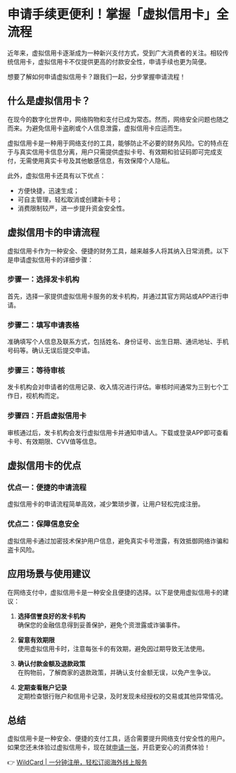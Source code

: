 # 申请手续更便利！掌握「虚拟信用卡」全流程

近年来，虚拟信用卡逐渐成为一种新兴支付方式，受到广大消费者的关注。相较传统信用卡，虚拟信用卡不仅提供更高的付款安全性，申请手续也更为简便。

想要了解如何申请虚拟信用卡？跟我们一起，分步掌握申请流程！

## 什么是虚拟信用卡？

在现今的数字化世界中，网络购物和支付已成为常态。然而，网络安全问题也随之而来。为避免信用卡盗刷或个人信息泄露，虚拟信用卡应运而生。

虚拟信用卡是一种用于网络支付的工具，能够防止不必要的财务风险。它的特点在于与真实信用卡信息分离，用户只需提供虚拟卡号、有效期和验证码即可完成支付，无需使用真实卡号及其他敏感信息，有效保障个人隐私。

此外，虚拟信用卡还具有以下优点：
- 方便快捷，迅速生成；
- 可自主管理，轻松取消或创建新卡号；
- 消费限制较严，进一步提升资金安全性。

## 虚拟信用卡的申请流程

虚拟信用卡作为一种安全、便捷的财务工具，越来越多人将其纳入日常消费。以下是申请虚拟信用卡的详细步骤：

### 步骤一：选择发卡机构
首先，选择一家提供虚拟信用卡服务的发卡机构，并通过其官方网站或APP进行申请。

### 步骤二：填写申请表格
准确填写个人信息及联系方式，包括姓名、身份证号、出生日期、通讯地址、手机号码等。确认无误后提交申请。

### 步骤三：等待审核
发卡机构会对申请者的信用记录、收入情况进行评估。审核时间通常为三到七个工作日，视机构而定。

### 步骤四：开启虚拟信用卡
审核通过后，发卡机构会发行虚拟信用卡并通知申请人。下载或登录APP即可查看卡号、有效期限、CVV值等信息。

## 虚拟信用卡的优点

### 优点一：便捷的申请流程
虚拟信用卡的申请流程简单高效，减少繁琐步骤，让用户轻松完成注册。

### 优点二：保障信息安全
虚拟信用卡通过加密技术保护用户信息，避免真实卡号泄露，有效抵御网络诈骗和盗卡风险。

## 应用场景与使用建议

在网络支付中，虚拟信用卡是一种安全且便捷的选择。以下是使用虚拟信用卡的建议：

1. **选择信誉良好的发卡机构**  
   确保您的金融信息得到妥善保护，避免个资泄露或诈骗事件。

2. **留意有效期限**  
   使用虚拟信用卡时，注意每张卡的有效期，避免因过期导致无法使用。

3. **确认付款金额及退款政策**  
   在购物前，了解商家的退款政策，并确认支付金额无误，以免产生争议。

4. **定期查看账户记录**  
   定期检查银行账户和信用卡记录，及时发现未经授权的交易或其他异常情况。

## 总结

虚拟信用卡是一种安全、便捷的支付工具，适合需要提升网络支付安全性的用户。如果您还未体验过虚拟信用卡，现在就[申请一张](https://bbtdd.com/WildCard)，开启更安心的消费体验！

👉 [WildCard | 一分钟注册，轻松订阅海外线上服务](https://bbtdd.com/WildCard)